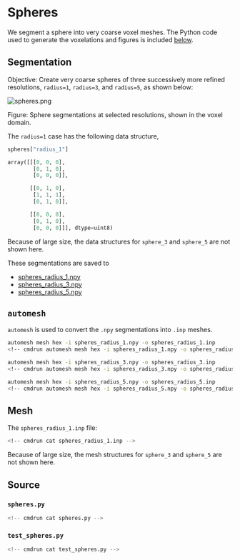 # Spheres

We segment a sphere into very coarse voxel meshes.
The Python code used to generate the voxelations and figures
is included [below](#source).

## Segmentation

Objective: Create very coarse spheres of three successively more refined
resolutions, `radius=1`, `radius=3`, and `radius=5`, as shown below:

![spheres.png](spheres.png)

Figure: Sphere segmentations at selected resolutions, shown in the voxel domain.

The `radius=1` case has the following data structure,

```python
spheres["radius_1"]

array([[[0, 0, 0],
        [0, 1, 0],
        [0, 0, 0]],

       [[0, 1, 0],
        [1, 1, 1],
        [0, 1, 0]],

       [[0, 0, 0],
        [0, 1, 0],
        [0, 0, 0]]], dtype=uint8)
```

Because of large size, the data structures for `sphere_3` and
`sphere_5` are not shown here.

These segmentations are saved to

* [spheres_radius_1.npy](spheres_radius_1.npy)
* [spheres_radius_3.npy](spheres_radius_3.npy)
* [spheres_radius_5.npy](spheres_radius_5.npy)

## `automesh`

`automesh` is used to convert the `.npy` segmentations into `.inp` meshes.

```sh
automesh mesh hex -i spheres_radius_1.npy -o spheres_radius_1.inp
<!-- cmdrun automesh mesh hex -i spheres_radius_1.npy -o spheres_radius_1.inp -->
```

```sh
automesh mesh hex -i spheres_radius_3.npy -o spheres_radius_3.inp
<!-- cmdrun automesh mesh hex -i spheres_radius_3.npy -o spheres_radius_3.inp -->
```

```sh
automesh mesh hex -i spheres_radius_5.npy -o spheres_radius_5.inp
<!-- cmdrun automesh mesh hex -i spheres_radius_5.npy -o spheres_radius_5.inp -->
```

## Mesh

The `spheres_radius_1.inp` file:

```sh
<!-- cmdrun cat spheres_radius_1.inp -->
```

Because of large size, the mesh structures for `sphere_3` and
`sphere_5` are not shown here.

## Source

### `spheres.py`

```python
<!-- cmdrun cat spheres.py -->
```

### `test_spheres.py`

```python
<!-- cmdrun cat test_spheres.py -->
```

